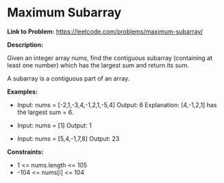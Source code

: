 # Maximum Subarray

**Link to Problem:** https://leetcode.com/problems/maximum-subarray/

**Description:**

Given an integer array nums, find the contiguous subarray (containing at least one number) which has the largest sum and return its sum.

A subarray is a contiguous part of an array.

**Examples:**

- Input: nums = [-2,1,-3,4,-1,2,1,-5,4]
Output: 6
Explanation: [4,-1,2,1] has the largest sum = 6.

- Input: nums = [1]
Output: 1

- Input: nums = [5,4,-1,7,8]
Output: 23

**Constraints:**

- 1 <= nums.length <= 105
- -104 <= nums[i] <= 104